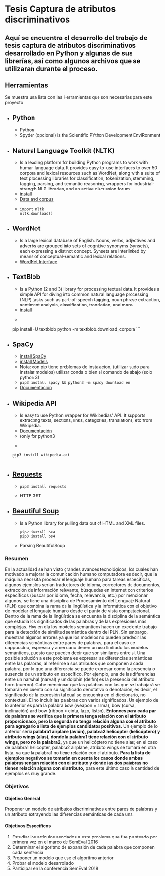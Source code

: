 # Tesis Captura de atributos discriminativos

## Aquí se encuentra el desarrollo del trabajo de tesis captura de atributos discriminativos desarrollado en Python y algunas de sus librerías, así como algunos archivos que se utilizaran durante el proceso.

## Herramientas

Se muestra una lista con las Herramientas que son necesarias para este proyecto

* ## Python
    * Python
    * Spyder (opcional) is the Scientific PYthon Development EnviRonment

* ## Natural Language Toolkit (NLTK) 
    * Is a leading platform for building Python programs to work with human language data. It provides easy-to-use interfaces to over 50 corpora and lexical resources such as WordNet, along with a suite of text processing libraries for classification, tokenization, stemming, tagging, parsing, and semantic reasoning, wrappers for industrial-strength NLP libraries, and an active discussion forum.
    * [install](https://www.nltk.org/)
    * [Data and corpus](https://www.nltk.org/data.html)
    * ```
      import nltk
      nltk.download()
      ```

* ## WordNet
    * Is a large lexical database of English. Nouns, verbs, adjectives and adverbs are grouped into sets of cognitive synonyms (synsets), each expressing a distinct concept. Synsets are interlinked by means of conceptual-semantic and lexical relations.
    * [WordNet Interface](http://www.nltk.org/howto/wordnet.html)

* ## TextBlob
    * Is a Python (2 and 3) library for processing textual data. It provides a simple API for diving into common natural language processing (NLP) tasks such as part-of-speech tagging, noun phrase extraction, sentiment analysis, classification, translation, and more.
    * [install](http://textblob.readthedocs.io/en/dev/install.html)
    * ```
    pip install -U textblob
    python -m textblob.download_corpora
      ```


* ## SpaCy
    * [install SpaCy](https://spacy.io/usage/#section-quickstart)
    * [install Models](https://spacy.io/usage/models)
    * Nota: con pip tiene problemas de instalacion, (utilizar sudo para instalar modelos) utilizar conda o bien el comando de abajo (solo python 3)
    * ```pip3 install spacy && python3 -m spacy download en```
    * [Documentación](https://spacy.io/usage/linguistic-features)

* ## Wikipedia API
    * Is easy to use Python wrapper for Wikipedias’ API. It supports extracting texts, sections, links, categories, translations, etc from Wikipedia. 
    * [Documentación](http://wikipedia-api.readthedocs.io/en/latest/README.html)
    * (only for python3
    *  ```
      pip3 install wikipedia-api
      ```

* ## [Requests](http://docs.python-requests.org/en/master/user/quickstart/)
    * ```
      pip3 install requests
      ```
    * HTTP GET

* ## [Beautiful Soup](https://www.crummy.com/software/BeautifulSoup/bs4/doc/)
    * Is a Python library for pulling data out of HTML and XML files.
      ```
      pip2 install bs4
      pip3 install bs4
      ```
    * Parsing BeautifulSoup



### Resumen

En la actualidad se han visto grandes avances tecnológicos, los cuales han motivado a mejorar la comunicación humano computadora es decir, que la máquina necesita procesar el lenguaje humano para tareas específicas, algunos ejemplos serian traductores de idioma, correctores de documentos, extracción de información relevante, búsquedas en internet con criterios específicos (buscar por idioma, fecha, relevancia, etc.) por mencionar algunos, se tiene una disciplina de Procesamiento del Lenguaje Natural (PLN) que combina la rama de la lingüística y la informática con el objetivo de modelar el lenguaje humano desde el punto de vista computacional.
Dentro de la rama de la lingüística se encuentra la disciplina de la semántica que estudia los significados de las palabras y de las expresiones más complejas. Hoy en día los modelos semánticos hacen un excelente trabajo para la detección de similitud semántica dentro del PLN. Sin embargo, muestran algunos errores ya que los modelos no pueden predecir las diferencias semánticas entre pares de palabras, para el caso de cappuccino, espresso y americano tienen un uso limitado los modelos semánticos, puesto que pueden decir que son similares entre si. Una posible solución a este problema es expresar las diferencias semánticas entre las palabras, al referirse a sus atributos que componen a cada palabra, por lo que una diferencia se puede expresar como la presencia o ausencia de un atributo en específico. Por ejemplo, una de las diferencias entre un narwhal (narval) y un dolphin (delfín) es la presencia del atributo horn (cuerno). Cabe mencionar que las palabras con las que se trabajará se tomarán en cuenta con su significado denotativo o denotación, es decir, el significado de la expresión tal cual se encuentra en el diccionario, no contextual. El no incluir las palabras con varios significados. Un ejemplo de lo anterior es para la palabra bow (weapon = arma), bow (curva, inclinación) and bow (ribbon = cinta, lazo, listón).
**Entonces para cada par de palabras se verifica que la primera tenga relación con el atributo proporcionado, pero la segunda no tenga relación alguna con el atributo para agregarlo a __lista de ejemplos candidatos positivos.__** Un ejemplo de lo anterior seria **palabra1 airplane (avión), palabra2 helicopter (helicóptero) y atributo wings (alas), donde la palabra1 tiene relación con el atributo wings, pero no la palabra2,** ya que un helicóptero no tiene alas; en el caso de palabra1 helicopter, palabra2 airplane, atributo wings se tomará en otra lista, ya que la palabra1 no tiene relación con el atributo. **Para la __lista de ejemplos negativos__ se tomarán en cuenta los casos donde ambas palabras tengan relación con el atributo y donde las dos palabras no tienen relación alguna con el atributo,** para este último caso la cantidad de ejemplos es muy grande.


### Objetivos
#### Objetivo General
Proponer un modelo de atributos discriminativos entre pares de palabras y un atributo extrayendo las diferencias semánticas de cada una.

#### Objetivos Específicos
1. Estudiar los artículos asociados a este problema que fue planteado por primera vez en el marco de SemEval 2016
2. Determinar el algoritmo de expansión de cada palabra que componen cada sentencia
3. Proponer un modelo que use el algoritmo anterior
4. Probar el modelo desarrollado
5. Participar en la conferencia SemEval 2018
